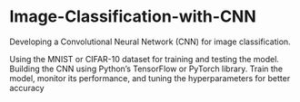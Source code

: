 # Image-Classification-with-CNN
Developing a Convolutional Neural Network (CNN) for image classification.

Using the MNIST or CIFAR-10 dataset for training and testing the model. Building the CNN using Python’s TensorFlow or PyTorch library. Train the model, monitor its performance, and tuning the hyperparameters for better accuracy

